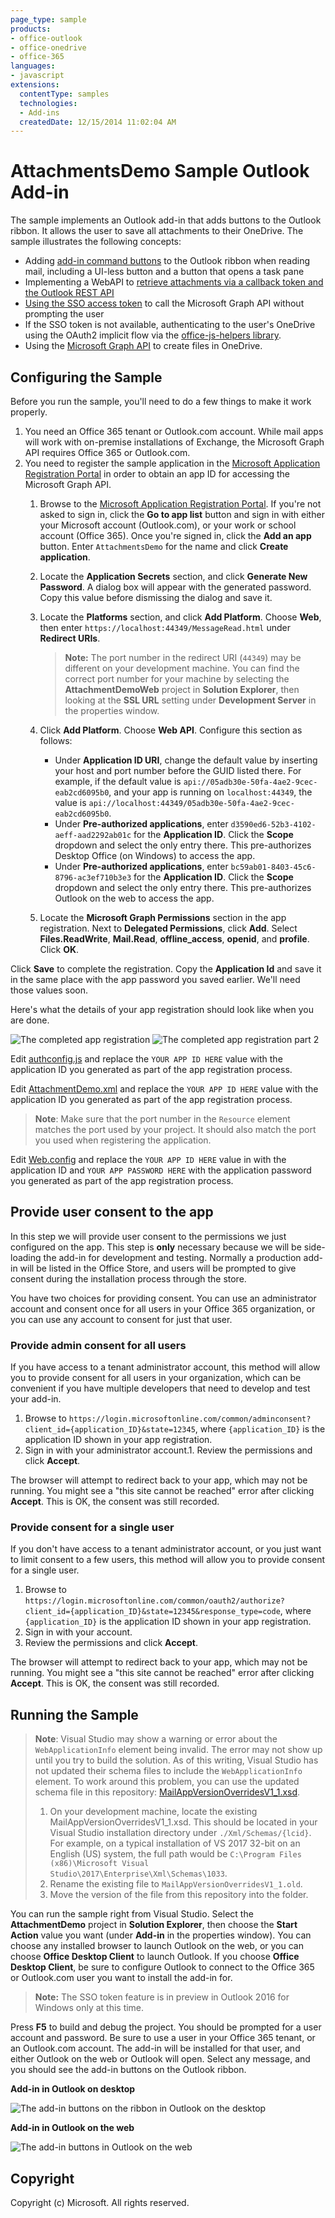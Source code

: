 ```yaml
--- 
page_type: sample 
products: 
- office-outlook
- office-onedrive
- office-365 
languages: 
- javascript
extensions: 
  contentType: samples 
  technologies: 
  - Add-ins 
  createdDate: 12/15/2014 11:02:04 AM 
---
```


# AttachmentsDemo Sample Outlook Add-in

The sample implements an Outlook add-in that adds buttons to the Outlook ribbon. It allows the user to save all attachments to their OneDrive. The sample illustrates the following concepts:
 
- Adding [add-in command buttons](https://dev.office.com/docs/add-ins/outlook/manifests/define-add-in-commands) to the Outlook ribbon when reading mail, including a UI-less button and a button that opens a task pane
- Implementing a WebAPI to [retrieve attachments via a callback token and the Outlook REST API](https://dev.office.com/docs/add-ins/outlook/use-rest-api)
- [Using the SSO access token](https://docs.microsoft.com/outlook/add-ins/authenticate-a-user-with-an-sso-token) to call the Microsoft Graph API without prompting the user
- If the SSO token is not available, authenticating to the user's OneDrive using the OAuth2 implicit flow via the [office-js-helpers library](https://github.com/OfficeDev/office-js-helpers).
- Using the [Microsoft Graph API](https://developer.microsoft.com/graph/docs/api-reference/v1.0/resources/onedrive) to create files in OneDrive.

## Configuring the Sample

Before you run the sample, you'll need to do a few things to make it work properly.

1. You need an Office 365 tenant or Outlook.com account. While mail apps will work with on-premise installations of Exchange, the Microsoft Graph API requires Office 365 or Outlook.com.
2. You need to register the sample application in the [Microsoft Application Registration Portal](https://apps.dev.microsoft.com) in order to obtain an app ID for accessing the Microsoft Graph API.
    1. Browse to the [Microsoft Application Registration Portal](https://apps.dev.microsoft.com). If you're not asked to sign in, click the **Go to app list** button and sign in with either your Microsoft account (Outlook.com), or your work or school account (Office 365). Once you're signed in, click the **Add an app** button. Enter `AttachmentsDemo` for the name and click **Create application**.
    1. Locate the **Application Secrets** section, and click **Generate New Password**. A dialog box will appear with the generated password. Copy this value before dismissing the dialog and save it.
    1. Locate the **Platforms** section, and click **Add Platform**. Choose **Web**, then enter `https://localhost:44349/MessageRead.html` under **Redirect URIs**.
        > **Note:** The port number in the redirect URI (`44349`) may be different on your development machine. You can find the correct port number for your machine by selecting the **AttachmentDemoWeb** project in **Solution Explorer**, then looking at the **SSL URL** setting under **Development Server** in the properties window.
        
    1. Click **Add Platform**. Choose **Web API**. Configure this section as follows:
        - Under **Application ID URI**, change the default value by inserting your host and port number before the GUID listed there. For example, if the default value is `api://05adb30e-50fa-4ae2-9cec-eab2cd6095b0`, and your app is running on `localhost:44349`, the value is `api://localhost:44349/05adb30e-50fa-4ae2-9cec-eab2cd6095b0`.
        - Under **Pre-authorized applications**, enter `d3590ed6-52b3-4102-aeff-aad2292ab01c` for the **Application ID**. Click the **Scope** dropdown and select the only entry there. This pre-authorizes Desktop Office (on Windows) to access the app.
        - Under **Pre-authorized applications**, enter `bc59ab01-8403-45c6-8796-ac3ef710b3e3` for the **Application ID**. Click the **Scope** dropdown and select the only entry there. This pre-authorizes Outlook on the web to access the app.
    1. Locate the **Microsoft Graph Permissions** section in the app registration. Next to **Delegated Permissions**, click **Add**. Select **Files.ReadWrite**, **Mail.Read**, **offline_access**, **openid**, and **profile**. Click **OK**.

Click **Save** to complete the registration. Copy the **Application Id** and save it in the same place with the app password you saved earlier. We'll need those values soon.

Here's what the details of your app registration should look like when you are done.

![The completed app registration](readme-images/app-registration.PNG)
![The completed app registration part 2](readme-images/web-api-app-registration.PNG)

Edit [authconfig.js](AttachmentDemoWeb/Scripts/authconfig.js) and replace the `YOUR APP ID HERE` value with the application ID you generated as part of the app registration process.

Edit [AttachmentDemo.xml](AttachmentDemo/AttachmentDemoManifest/AttachmentDemo.xml) and replace the `YOUR APP ID HERE` value with the application ID you generated as part of the app registration process.

> **Note**: Make sure that the port number in the `Resource` element matches the port used by your project. It should also match the port you used when registering the application.

Edit [Web.config](AttachmentDemoWeb/Web.config) and replace the `YOUR APP ID HERE` value in  with the application ID and `YOUR APP PASSWORD HERE` with the application password you generated as part of the app registration process.

## Provide user consent to the app

In this step we will provide user consent to the permissions we just configured on the app. This step is **only** necessary because we will be side-loading the add-in for development and testing. Normally a production add-in will be listed in the Office Store, and users will be prompted to give consent during the installation process through the store.

You have two choices for providing consent. You can use an administrator account and consent once for all users in your Office 365 organization, or you can use any account to consent for just that user.

### Provide admin consent for all users

If you have access to a tenant administrator account, this method will allow you to provide consent for all users in your organization, which can be convenient if you have multiple developers that need to develop and test your add-in.

1. Browse to `https://login.microsoftonline.com/common/adminconsent?client_id={application_ID}&state=12345`, where `{application_ID}` is the application ID shown in your app registration.
1. Sign in with your administrator account.1. Review the permissions and click **Accept**.

The browser will attempt to redirect back to your app, which may not be running. You might see a "this site cannot be reached" error after clicking **Accept**. This is OK, the consent was still recorded.

### Provide consent for a single user

If you don't have access to a tenant administrator account, or you just want to limit consent to a few users, this method will allow you to provide consent for a single user.

1. Browse to `https://login.microsoftonline.com/common/oauth2/authorize?client_id={application_ID}&state=12345&response_type=code`, where `{application_ID}` is the application ID shown in your app registration.
1. Sign in with your account.
1. Review the permissions and click **Accept**.

The browser will attempt to redirect back to your app, which may not be running. You might see a "this site cannot be reached" error after clicking **Accept**. This is OK, the consent was still recorded.

## Running the Sample

> **Note**: Visual Studio may show a warning or error about the `WebApplicationInfo` element being invalid. The error may not show up until you try to build the solution. As of this writing, Visual Studio has not updated their schema files to include the `WebApplicationInfo` element. To work around this problem, you can use the updated schema file in this repository: [MailAppVersionOverridesV1_1.xsd](manifest-schema-fix/MailAppVersionOverridesV1_1.xsd).
>
> 1. On your development machine, locate the existing MailAppVersionOverridesV1_1.xsd. This should be located in your Visual Studio installation directory under `./Xml/Schemas/{lcid}`. For example, on a typical installation of VS 2017 32-bit on an English (US) system, the full path would be `C:\Program Files (x86)\Microsoft Visual Studio\2017\Enterprise\Xml\Schemas\1033`.
> 1. Rename the existing file to `MailAppVersionOverridesV1_1.old`.
> 1. Move the version of the file from this repository into the folder.

You can run the sample right from Visual Studio. Select the **AttachmentDemo** project in **Solution Explorer**, then choose the **Start Action** value you want (under **Add-in** in the properties window). You can choose any installed browser to launch Outlook on the web, or you can choose **Office Desktop Client** to launch Outlook. If you choose **Office Desktop Client**, be sure to configure Outlook to connect to the Office 365 or Outlook.com user you want to install the add-in for.

> **Note:** The SSO token feature is in preview in Outlook 2016 for Windows only at this time.

Press **F5** to build and debug the project. You should be prompted for a user account and password. Be sure to use a user in your Office 365 tenant, or an Outlook.com account. The add-in will be installed for that user, and either Outlook on the web or Outlook will open. Select any message, and you should see the add-in buttons on the Outlook ribbon.

**Add-in in Outlook on desktop**

![The add-in buttons on the ribbon in Outlook on the desktop](readme-images/buttons-outlook.PNG)

**Add-in in Outlook on the web**

![The add-in buttons in Outlook on the web](readme-images/buttons-owa.PNG)

## Copyright

Copyright (c) Microsoft. All rights reserved.
